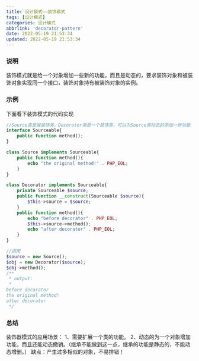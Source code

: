 ```yaml
---
title: 设计模式——装饰模式
tags: [设计模式]
categories: 设计模式
abbrlink: 'decorator-pattern'
date: 2022-05-19 21:53:34
updated: 2022-05-19 21:53:34
---
```



### 说明
  装饰模式就是给一个对象增加一些新的功能，而且是动态的，要求装饰对象和被装饰对象实现同一个接口，装饰对象持有被装饰对象的实例。
  
### 示例
下面看下装饰模式的代码实现

```php
//Source类是被装饰类，Decorator类是一个装饰类，可以为Source类动态的添加一些功能
interface Sourceable{
    public function method();
}

class Source implements Sourceable{
    public function method(){
        echo "the original method!" . PHP_EOL;
    }
}

class Decorator implements Sourceable{
    private Sourceable $source;
    public function __construct(Sourceable $source){
        $this->source = $source;
    }
    public function method(){
        echo "before decorator" . PHP_EOL;
        $this->source->method();
        echo "after decorator" . PHP_EOL;
    }
}

//调用
$source = new Source();
$obj = new Decorator($source);
$obj->method();
/**
 * output:
 *
before decorator
the original method!
after decorator
 */

```

### 总结
  装饰器模式的应用场景：
    1、需要扩展一个类的功能。
    2、动态的为一个对象增加功能，而且还能动态撤销。（继承不能做到这一点，继承的功能是静态的，不能动态增删。）
  缺点：产生过多相似的对象，不易排错！